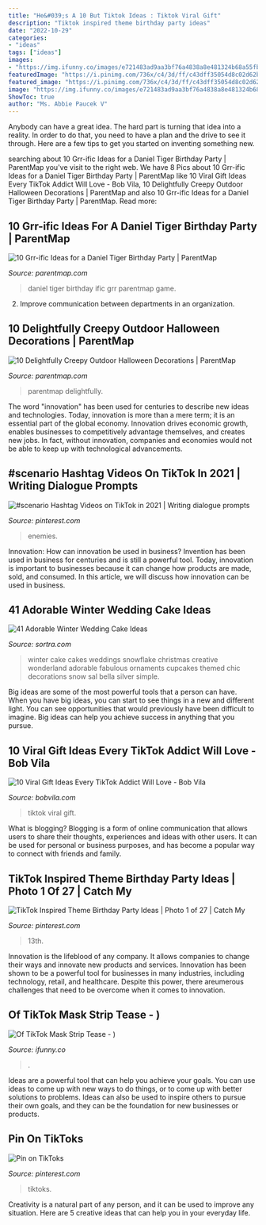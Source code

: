 ```yaml
---
title: "He&#039;s A 10 But Tiktok Ideas : Tiktok Viral Gift"
description: "Tiktok inspired theme birthday party ideas"
date: "2022-10-29"
categories:
- "ideas"
tags: ["ideas"]
images:
- "https://img.ifunny.co/images/e721483ad9aa3bf76a4838a8e481324b68a55fbf0cef05ac9a4ef7782749018a_3.jpg"
featuredImage: "https://i.pinimg.com/736x/c4/3d/ff/c43dff35054d8c02d62b0ab204d61e51.jpg"
featured_image: "https://i.pinimg.com/736x/c4/3d/ff/c43dff35054d8c02d62b0ab204d61e51.jpg"
image: "https://img.ifunny.co/images/e721483ad9aa3bf76a4838a8e481324b68a55fbf0cef05ac9a4ef7782749018a_3.jpg"
ShowToc: true
author: "Ms. Abbie Paucek V"
---
```



Anybody can have a great idea. The hard part is turning that idea into a reality. In order to do that, you need to have a plan and the drive to see it through. Here are a few tips to get you started on inventing something new.

	

		
searching about 10 Grr-ific Ideas for a Daniel Tiger Birthday Party | ParentMap you've visit to the right web. We have 8 Pics about 10 Grr-ific Ideas for a Daniel Tiger Birthday Party | ParentMap like 10 Viral Gift Ideas Every TikTok Addict Will Love - Bob Vila, 10 Delightfully Creepy Outdoor Halloween Decorations | ParentMap and also 10 Grr-ific Ideas for a Daniel Tiger Birthday Party | ParentMap. Read more:
		
    
## 10 Grr-ific Ideas For A Daniel Tiger Birthday Party | ParentMap

<img loading=lazy src="https://www.parentmap.com/sites/default/files/styles/1180x660_scaled_cropped/public/2018-10/tigergame.jpeg?itok=IpbQkE8a" onerror="this.onerror=null;this.src='https://tse2.mm.bing.net/th?id=OIP.NR4dvLf2it5dKQZKOH9OowHaEJ&amp;pid=15.1';" alt="10 Grr-ific Ideas for a Daniel Tiger Birthday Party | ParentMap">

_Source: parentmap.com_

>daniel tiger birthday ific grr parentmap game. 

	

2. Improve communication between departments in an organization.

    
## 10 Delightfully Creepy Outdoor Halloween Decorations | ParentMap

<img loading=lazy src="https://www.parentmap.com/sites/default/files/styles/1180x660_scaled_cropped/public/2020-10/mausoleumdoorway_1.jpg?itok=P4-Foycz" onerror="this.onerror=null;this.src='https://tse4.mm.bing.net/th?id=OIP.UrQ4b8O3KhkhLLqLZCyZ-QHaEJ&amp;pid=15.1';" alt="10 Delightfully Creepy Outdoor Halloween Decorations | ParentMap">

_Source: parentmap.com_

>parentmap delightfully. 

	

The word "innovation" has been used for centuries to describe new ideas and technologies. Today, innovation is more than a mere term; it is an essential part of the global economy. Innovation drives economic growth, enables businesses to competitively advantage themselves, and creates new jobs. In fact, without innovation, companies and economies would not be able to keep up with technological advancements.

    
## #scenario Hashtag Videos On TikTok In 2021 | Writing Dialogue Prompts

<img loading=lazy src="https://i.pinimg.com/736x/c4/3d/ff/c43dff35054d8c02d62b0ab204d61e51.jpg" onerror="this.onerror=null;this.src='https://tse3.mm.bing.net/th?id=OIP.TpXrhoehu2rbPKWxuTN2ygHaNK&amp;pid=15.1';" alt="#scenario Hashtag Videos on TikTok in 2021 | Writing dialogue prompts">

_Source: pinterest.com_

>enemies. 

	

Innovation: How can innovation be used in business?
Invention has been used in business for centuries and is still a powerful tool. Today, innovation is important to businesses because it can change how products are made, sold, and consumed. In this article, we will discuss how innovation can be used in business.

    
## 41 Adorable Winter Wedding Cake Ideas

<img loading=lazy src="https://www.sortra.com/wp-content/uploads/2014/11/winter-cake-wedding06.jpg" onerror="this.onerror=null;this.src='https://tse1.mm.bing.net/th?id=OIP.cbwIeQMzqdi0h06zRJfxBwHaJF&amp;pid=15.1';" alt="41 Adorable Winter Wedding Cake Ideas">

_Source: sortra.com_

>winter cake cakes weddings snowflake christmas creative wonderland adorable fabulous ornaments cupcakes themed chic decorations snow sal bella silver simple. 

	

Big ideas are some of the most powerful tools that a person can have. When you have big ideas, you can start to see things in a new and different light. You can see opportunities that would previously have been difficult to imagine. Big ideas can help you achieve success in anything that you pursue.

    
## 10 Viral Gift Ideas Every TikTok Addict Will Love - Bob Vila

<img loading=lazy src="https://s3-production.bobvila.com/slides/39946/original/tiktok_2020_dust_gel.jpg?1604527954" onerror="this.onerror=null;this.src='https://tse3.mm.bing.net/th?id=OIP.bICGg4apLzutTndwbLJ2cAHaJ4&amp;pid=15.1';" alt="10 Viral Gift Ideas Every TikTok Addict Will Love - Bob Vila">

_Source: bobvila.com_

>tiktok viral gift. 

	

What is blogging?
Blogging is a form of online communication that allows users to share their thoughts, experiences and ideas with other users. It can be used for personal or business purposes, and has become a popular way to connect with friends and family.

    
## TikTok Inspired Theme Birthday Party Ideas | Photo 1 Of 27 | Catch My

<img loading=lazy src="https://i.pinimg.com/736x/30/70/cd/3070cdef8bc0a858110a936c2cd79638.jpg" onerror="this.onerror=null;this.src='https://tse2.mm.bing.net/th?id=OIP.49nPiu0J0ONEMxO0850egwHaJ3&amp;pid=15.1';" alt="TikTok Inspired Theme Birthday Party Ideas | Photo 1 of 27 | Catch My">

_Source: pinterest.com_

>13th. 

	

Innovation is the lifeblood of any company. It allows companies to change their ways and innovate new products and services. Innovation has been shown to be a powerful tool for businesses in many industries, including technology, retail, and healthcare. Despite this power, there areumerous challenges that need to be overcome when it comes to innovation.

    
## Of TikTok Mask Strip Tease - )

<img loading=lazy src="https://img.ifunny.co/images/e721483ad9aa3bf76a4838a8e481324b68a55fbf0cef05ac9a4ef7782749018a_3.jpg" onerror="this.onerror=null;this.src='https://tse4.mm.bing.net/th?id=OIP.qKMv2NIjLYTfGA4x8c9pZwAAAA&amp;pid=15.1';" alt="Of TikTok Mask Strip Tease - )">

_Source: ifunny.co_

>. 

	

Ideas are a powerful tool that can help you achieve your goals. You can use ideas to come up with new ways to do things, or to come up with better solutions to problems. Ideas can also be used to inspire others to pursue their own goals, and they can be the foundation for new businesses or products.

    
## Pin On TikToks

<img loading=lazy src="https://i.pinimg.com/736x/3e/6d/bf/3e6dbf53d1215377e73e8de6f43f5db8.jpg" onerror="this.onerror=null;this.src='https://tse1.mm.bing.net/th?id=OIP.1Zj7YZ3YFpjaSosAHPr3gQHaNK&amp;pid=15.1';" alt="Pin on TikToks">

_Source: pinterest.com_

>tiktoks. 

	

Creativity is a natural part of any person, and it can be used to improve any situation. Here are 5 creative ideas that can help you in your everyday life.

